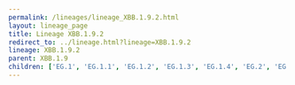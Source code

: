 ```yaml
---
permalink: /lineages/lineage_XBB.1.9.2.html
layout: lineage_page
title: Lineage XBB.1.9.2
redirect_to: ../lineage.html?lineage=XBB.1.9.2
lineage: XBB.1.9.2
parent: XBB.1.9
children: ['EG.1', 'EG.1.1', 'EG.1.2', 'EG.1.3', 'EG.1.4', 'EG.2', 'EG.3', 'EG.4', 'EG.5', 'EG.5.1', 'EG.5.1.1', 'EG.5.2', 'EG.6', 'EG.6.1', 'EG.7', 'XBB.1.9.2']
---
```

